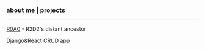 ### [about me](https://abradaric.me)   |   projects
* * *
[R0A0](./r0a0.html) - R2D2's distant ancestor

Django&React CRUD app

